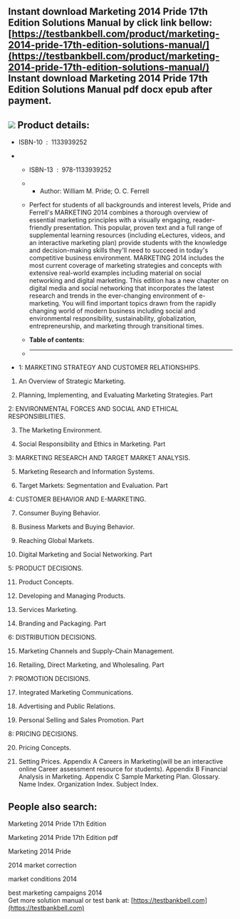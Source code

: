 Instant download **Marketing 2014 Pride 17th Edition Solutions Manual** by click link bellow:  
[https://testbankbell.com/product/marketing-2014-pride-17th-edition-solutions-manual/](https://testbankbell.com/product/marketing-2014-pride-17th-edition-solutions-manual/)  
**Instant download Marketing 2014 Pride 17th Edition Solutions Manual pdf docx epub after payment.**
----------------------------------------------------------------------------------------------------


![](https://testbankbell.com/wp-content/uploads/2023/05/Marketing_by_Pride_2014_Edition_17th__79753.1405450922.1280.1280.jpg)
**Product details:**
--------------------


* ISBN-10 ‏ : ‎ 1133939252
* * ISBN-13 ‏ : ‎ 978-1133939252
  * * Author: William M. Pride; O. C. Ferrell
   
  * Perfect for students of all backgrounds and interest levels, Pride and Ferrell's MARKETING 2014 combines a thorough overview of essential marketing principles with a visually engaging, reader-friendly presentation. This popular, proven text and a full range of supplemental learning resources (including eLectures, videos, and an interactive marketing plan) provide students with the knowledge and decision-making skills they'll need to succeed in today's competitive business environment. MARKETING 2014 includes the most current coverage of marketing strategies and concepts with extensive real-world examples including material on social networking and digital marketing. This edition has a new chapter on digital media and social networking that incorporates the latest research and trends in the ever-changing environment of e-marketing. You will find important topics drawn from the rapidly changing world of modern business including social and environmental responsibility, sustainability, globalization, entrepreneurship, and marketing through transitional times.
  * **Table of contents:**
  * ----------------------
 
* 1: MARKETING STRATEGY AND CUSTOMER RELATIONSHIPS.

1. An Overview of Strategic Marketing.

2. Planning, Implementing, and Evaluating Marketing Strategies. Part

2: ENVIRONMENTAL FORCES AND SOCIAL AND ETHICAL RESPONSIBILITIES.


3. The Marketing Environment.

4. Social Responsibility and Ethics in Marketing. Part

3: MARKETING RESEARCH AND TARGET MARKET ANALYSIS.


5. Marketing Research and Information Systems.

6. Target Markets: Segmentation and Evaluation. Part

4: CUSTOMER BEHAVIOR AND E-MARKETING.


7. Consumer Buying Behavior.

8. Business Markets and Buying Behavior.

9. Reaching Global Markets.

10. Digital Marketing and Social Networking. Part

5: PRODUCT DECISIONS.


11. Product Concepts.

12. Developing and Managing Products.

13. Services Marketing.

14. Branding and Packaging. Part

6: DISTRIBUTION DECISIONS.


15. Marketing Channels and Supply-Chain Management.

16. Retailing, Direct Marketing, and Wholesaling. Part

7: PROMOTION DECISIONS.


17. Integrated Marketing Communications.

18. Advertising and Public Relations.

19. Personal Selling and Sales Promotion. Part

8: PRICING DECISIONS.


20. Pricing Concepts.

21. Setting Prices. Appendix A Careers in Marketing(will be an interactive online Career assessment resource for students). Appendix B Financial Analysis in Marketing. Appendix C Sample Marketing Plan. Glossary. Name Index. Organization Index. Subject Index.

**People also search:**
-----------------------


Marketing 2014 Pride 17th Edition

Marketing 2014 Pride 17th Edition pdf

Marketing 2014 Pride

2014 market correction

market conditions 2014

best marketing campaigns 2014  
 Get more solution manual or test bank at: [https://testbankbell.com](https://testbankbell.com)
